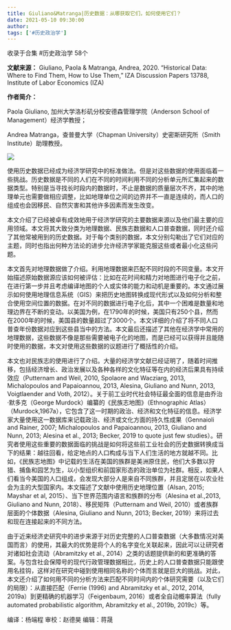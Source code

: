 ```yaml
---
title: Giuliano&Matranga|历史数据：从哪获取它们，如何使用它们？
date: 2021-05-10 09:30:00
author: 
tags: ['#历史政治学']
---
```



收录于合集 #历史政治学 58个

**文献来源：** Giuliano, Paola & Matranga, Andrea, 2020. “Historical Data: Where to
Find Them, How to Use Them,” IZA Discussion Papers 13788, Institute of Labor
Economics (IZA)  

  

 **作者简介：**

Paola Giuliano, 加州大学洛杉矶分校安德森管理学院（Anderson School of Management）经济学教授；

Andrea Matranga，查普曼大学（Chapman University）史密斯研究所（Smith Institute）助理教授。

![](/images/123/2.png)  
  
  

  

使用历史数据已经成为经济学研究中的标准做法。但是对这些数据的使用面临着一些挑战。历史数据是不同的人们在不同的时间利用不同的分析单元所汇集起来的数据类型。特别是当寻找长时段内的数据时，不止是数据的质量层次不齐，其中的地理单元也需要做相应调整，比如地理单位之间的边界并不一直是连续的，而人口的组成也会因移民、自然灾害和其他许多因素而发生改变。

  

本文介绍了已经被卓有成效地用于经济学研究的主要数据来源以及他们最主要的应用领域。本文将其大致分类为地理数据、民族志数据和人口普查数据，同时还介绍了其他常被用到的历史数据。对于每个类别的数据，本文分别勾勒出了它们对应的主题，同时也指出何种方法论的进步允许经济学家能克服这些或者最小化这些问题。

  

本文首先对地理数据做了介绍。利用地理数据来匹配不同时段的不同变量。本文开始描述原始数据源应该如何被评估：比如在花时间和精力对地图进行电子化之前，在进行第一步并且考虑编译地图的个人或实体的能力和动机是重要的。本文通过展示如何使用地理信息系统（GIS）来把历史地图转换成现代形式以及如何分析和整合使用空间位置的数据。在对不同的数据进行电子化后，其中一个困难是数量和地理边界在不断的变动。以美国为例，在1790年的时候，美国只有250个县，然而在2000年的时候，美国县的数量超过了3000个。本文详细的介绍了将不同人口普查年份数据对应到这些县当中的方法。本文最后还描述了其他在经济学中常用的地理数据，这些数据不像是那些需要被电子化的地图，而是已经可以获得并且能随时使用的数据，本文对使用这些数据的议题进行了概括性的介绍。

  

本文也对民族志的使用进行了介绍。大量的经济学文献已经证明了，随着时间推移，包括经济增长、政治发展以及各种各样的文化特征等在内的经济后果具有持续效应（Putternam
and Weil, 2010, Spolaore and Wacziarg, 2013, Michalopoulos and Papaioannou,
2013, Alesina, Giuliano and Nunn, 2013, Voigtlaender and Voth,
2012）。关于前工业时代社会特征最全面的信息是由乔治·默多克（George Murdock）编纂的《民族志地图》（Ethnographic
Atlas）（Murdock,1967a），它包含了这一时期的政治、经济和文化特征的信息。经济学家大量使用这一数据库来记载政治、经济或文化方面的持久性成果（Gennaioli
and Rainer, 2007; Michalopoulos and Papaioannou, 2013, Giuliano and Nunn,
2013; Alesina et al., 2013; Becker, 2019 to quote just few
studies）。研究者使用这些重要的数据面临的挑战是如何将这些前工业社会的历史数据转换成当下的结果：越往回看，给定地点的人口构成与当下人们生活的地方就越不同。比如，《民族志地图》中记载的生活在美国的族群是美洲原住民，他们大多数以狩猎、捕鱼和园艺为生，以小型组织和前国家形态的政治单位为社群。相反，如果人们看当今美国的人口组成，会发现大部分人是来自不同族群，并且定居在以农业社会为主的大型国家内。本文描述了文献中使用历史地理位置（Alsan,
2015; Mayshar et al, 2015）、当下世界范围内语言和族群的分布（Alesina et al.,2013, Giuliano and
Nunn, 2018）、移民矩阵（Putternam and Weil, 2010）或者族群层面的个体数据（Alesina, Giuliano and
Nunn, 2013; Becker, 2019）来将过去和现在连接起来的不同方法。

  

由于近来经济史研究中的进步来源于对历史完整的人口普查数据（大多数情况对美国而言）的使用，其最大的优势是将个人的名字变化关联起来，因此可以让研究者对诸如社会流动（Abramitzky
et al.,
2014）之类的话题提供新的和更准确的答案。与包含社会保障号的现代行政管理数据相比，历史上的人口普查数据只能跟使用名挂钩，这样对在研究中碰到使用相同名称的个体而言就是巨大的挑战。对此，本文还介绍了如何用不同的分析方法来匹配不同时间内的个体研究需要（以及它们的局限）：从直接匹配（Ferrie
(1996) and Abramitzky et al., 2012, 2014, 2019a）到更精确的机器学习（Feigenbaum,
2016）或者全自动概率算法（fully automated probabilistic algorithm, Abramitzky et al.,
2019b, 2019c）等。

  

编译：杨端程 审校：赵德昊 编辑：蒋晟

  

